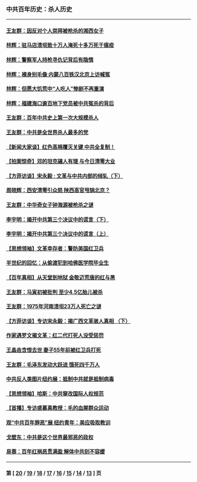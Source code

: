 ### 中共百年历史：杀人历史
---
#### [王友群：因反对个人崇拜被枪杀的湘西女子](../../pages/nf1176106/n14048288.md?08090430) 
#### [林辉：驻马店溃坝致十万人淹死十多万死于瘟疫](../../pages/nf1176106/n14048231.md?08090430) 
#### [林辉：警察军人持枪寻仇记背后有隐情](../../pages/nf1176106/n14029745.md?08090430) 
#### [林辉：裸身别毛像 内蒙八百铁汉北京上访喊冤](../../pages/nf1176106/n14026693.md?08090430) 
#### [林辉：但愿大饥荒中“人吃人”惨剧不再重演](../../pages/nf1176106/n14020531.md?08090430) 
#### [林辉：福建海口逾百地下党员被中共冤杀的背后](../../pages/nf1176106/n13878946.md?08090430) 
#### [王友群：百年中共史上第一次大规模杀人](../../pages/nf1176106/n13863785.md?08090430) 
#### [王友群：中共是全世界杀人最多的党](../../pages/nf1176106/n13860689.md?08090430) 
#### [【新闻大家谈】红色高棉覆灭关键 中共全复制！](../../pages/nf1176106/n13850222.md?08090430) 
#### [【拍案惊奇】邓的坦克碾人有理 与今日清零大业](../../pages/nf1176106/n13729574.md?08090430) 
#### [【方菲访谈】宋永毅 : 文革与中共内部的倾轧（下）](../../pages/nf1176106/n13486836.md?08090430) 
#### [周晓辉：西安清零引众怒 陕西高官甩锅北京？](../../pages/nf1176106/n13484627.md?08090430) 
#### [王友群：中华奇女子钟海源被枪杀之谜](../../pages/nf1176106/n13430555.md?08090430) 
#### [李宇明：揭开中共第三个决议中的谎言（下）](../../pages/nf1176106/n13389389.md?08090430) 
#### [李宇明：揭开中共第三个决议中的谎言（上）](../../pages/nf1176106/n13388697.md?08090430) 
#### [【思想领袖】文革幸存者：警防美国红卫兵](../../pages/nf1176106/n13339289.md?08090430) 
#### [半世纪的回忆：从偷渡犯到哈佛医学院毕业生](../../pages/nf1176106/n13345328.md?08090430) 
#### [【百年真相】从天堂到地狱 金敬迈荒唐的红与黑](../../pages/nf1176106/n13336995.md?08090430) 
#### [王友群：马寅初被批判 至少4.5亿胎儿被杀](../../pages/nf1176106/n13260313.md?08090430) 
#### [王友群：1975年河南溃坝23万人死亡之谜](../../pages/nf1176106/n13231576.md?08090430) 
#### [【方菲访谈】专访宋永毅：揭广西文革骇人真相 （下）](../../pages/nf1176106/n13209074.md?08090430) 
#### [作家遇罗文揭文革：红二代打死人没受惩罚](../../pages/nf1176106/n13205254.md?08090430) 
#### [王晶垚含恨去世 妻子55年前被红卫兵打死](../../pages/nf1176106/n13203590.md?08090430) 
#### [王友群：毛泽东发动大跃进 饿死四千万人](../../pages/nf1176106/n13177158.md?08090430) 
#### [中共反人类图片纽约展：抵制中共就是抵制病毒](../../pages/nf1176106/n13115371.md?08090430) 
#### [【思想领袖】哈斯：中共窜改国际人权规范](../../pages/nf1176106/n13053647.md?08090430) 
#### [【首播】专访盛慕真教授：毛的血腥群众运动](../../pages/nf1176106/n13091782.md?08090430) 
#### [观“中共百年罪恶”展 纽约青年：美应吸取教训](../../pages/nf1176106/n13085246.md?08090430) 
#### [戈壁东：中共是这个世界最邪恶的政权](../../pages/nf1176106/n13085641.md?08090430) 
#### [易蓉：百年红祸恶贯满盈 解体中共刻不容缓](../../pages/nf1176106/n13084455.md?08090430) 

---
#### 第 [ [20](./20.md?08090430) / [19](./19.md?08090430) / [18](./18.md?08090430) / [17](./17.md?08090430) / [16](./16.md?08090430) / [15](./15.md?08090430) / [14](./14.md?08090430) / [13](./13.md?08090430) ] 页
